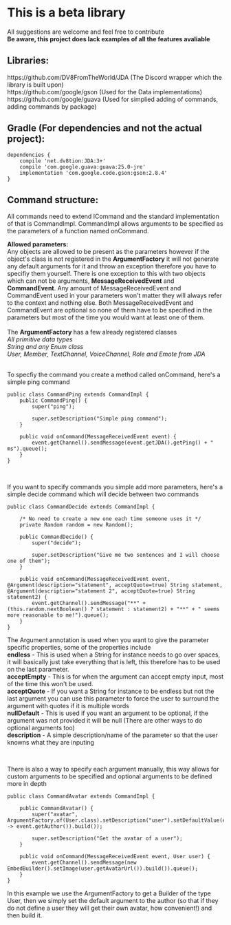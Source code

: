 <h1>This is a beta library</h1>
All suggestions are welcome and feel free to contribute
</br>
<b>Be aware, this project does lack examples of all the features avaliable</b>

<h2>Libraries:</h2>
https://github.com/DV8FromTheWorld/JDA (The Discord wrapper which the library is built upon)
</br>
https://github.com/google/gson (Used for the Data implementations) 
</br>
https://github.com/google/guava (Used for simplied adding of commands, adding commands by package)

<h2>Gradle (For dependencies and not the actual project):</h2>

```
dependencies {
    compile 'net.dv8tion:JDA:3+'
    compile 'com.google.guava:guava:25.0-jre'
    implementation 'com.google.code.gson:gson:2.8.4'
}
```

<h2>Command structure:</h2>
All commands need to extend ICommand and the standard implementation of that is CommandImpl. CommandImpl allows arguments to be specified as the parameters of a function named onCommand.

</br>

<b>Allowed parameters:</b>
</br>
Any objects are allowed to be present as the parameters however if the object's class is not registered in the <b>ArgumentFactory</b> it will not generate any default arguments for it and throw an exception therefore you have to specifiy them yourself. There is one exception to this with two objects which can not be arguments, <b>MessageReceivedEvent</b> and <b>CommandEvent</b>. Any amount of MessageReceivedEvent and CommandEvent used in your parameters won't matter they will always refer to the context and nothing else. Both MessageReceivedEvent and CommandEvent are optional so none of them have to be specified in the parameters but most of the time you would want at least one of them.
</br></br>
The <b>ArgumentFactory</b> has a few already registered classes
</br><i>All primitive data types</i>
</br><i>String and any Enum class</i>
</br><i>User, Member, TextChannel, VoiceChannel, Role and Emote from JDA</i>
</br></br>

To specfiy the command you create a method called onCommand, here's a simple ping command

```
public class CommandPing extends CommandImpl {
	public CommandPing() {
		super("ping");
		
		super.setDescription("Simple ping command");
	}
	
	public void onCommand(MessageReceivedEvent event) {
		event.getChannel().sendMessage(event.getJDA().getPing() + " ms").queue();
	}
}
```

</br>

If you want to specify commands you simple add more parameters, here's a simple decide command which will decide between two commands
```
public class CommandDecide extends CommandImpl {
	
	/* No need to create a new one each time someone uses it */
	private Random random = new Random();

	public CommandDecide() {
		super("decide");
		
		super.setDescription("Give me two sentences and I will choose one of them");
	}
	
	public void onCommand(MessageReceivedEvent event, @Argument(description="statement", acceptQuote=true) String statement, @Argument(description="statement 2", acceptQuote=true) String statement2) {
		event.getChannel().sendMessage("**" + (this.random.nextBoolean() ? statement : statement2) + "**" + " seems more reasonable to me!").queue();
	}
}
```
The Argument annotation is used when you want to give the parameter specific properties, some of the properties include
</br><b>endless</b> - This is used when a String for instance needs to go over spaces, it will basically just take everything that is left,  this therefore has to be used on the last parameter.
</br><b>acceptEmpty</b> - This is for when the argument can accept empty input, most of the time this won't be used.
</br><b>acceptQuote</b> - If you want a String for instance to be endless but not the last argument you can use this parameter to force the user to surround the argument with quotes if it is multiple words
</br><b>nullDefault</b> - This is used if you want an argument to be optional, if the argument was not provided it will be null (There are other ways to do optional arguments too)
</br><b>description</b> - A simple description/name of the parameter so that the user knowns what they are inputing

</br>

There is also a way to specify each argument manually, this way allows for custom arguments to be specified and optional arguments to be defined more in depth
```
public class CommandAvatar extends CommandImpl {

	public CommandAvatar() {
		super("avatar", ArgumentFactory.of(User.class).setDescription("user").setDefaultValue(event -> event.getAuthor()).build());
		
		super.setDescription("Get the avatar of a user");
	}
	
	public void onCommand(MessageReceivedEvent event, User user) {
		event.getChannel().sendMessage(new EmbedBuilder().setImage(user.getAvatarUrl()).build()).queue();
	}
}
```
In this example we use the ArgumentFactory to get a Builder of the type User, then we simply set the default argument to the author (so that if they do not define a user they will get their own avatar, how convenient!) and then build it.
